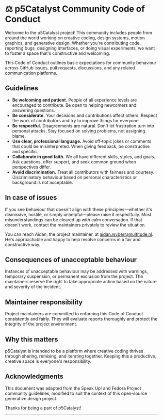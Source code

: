 # ⚖️ p5Catalyst Community Code of Conduct

Welcome to the p5Catalyst project! This community includes people from around the world working on creative coding, design systems, motion graphics, and generative design. Whether you're contributing code, reporting bugs, designing interfaces, or doing visual experiments, we want to foster a space that's constructive and welcoming.

This Code of Conduct outlines basic expectations for community behaviour across GitHub issues, pull requests, discussions, and any related communication platforms.

## Guidelines

-   **Be welcoming and patient.** People of all experience levels are encouraged to contribute. Be open to helping newcomers and answering questions.
-   **Be considerate.** Your decisions and contributions affect others. Respect the work of contributors and try to improve things for everyone.
-   **Be respectful.** Disagreements are natural. Don't let frustration turn into personal attacks. Stay focused on solving problems, not assigning blame.
-   **Use clear, professional language.** Avoid off-topic jokes or comments that could be misinterpreted. When giving feedback, be constructive and specific.
-   **Collaborate in good faith.** We all have different skills, styles, and goals. Ask questions, offer support, and seek common ground when perspectives differ.
-   **Avoid discrimination.** Treat all contributors with fairness and courtesy. Discriminatory behaviour based on personal characteristics or background is not acceptable.

## In case of issues

If you see behaviour that doesn't align with these principles—whether it's dismissive, hostile, or simply unhelpful—please raise it respectfully. Most misunderstandings can be cleared up with calm conversation. If that doesn't work, contact the maintainers privately to review the situation.

You can reach Aidan, the project maintainer, at [aidan.wyber@multitude.nl](mailto:aidan.wyber@multitude.nl). He's approachable and happy to help resolve concerns in a fair and constructive way.

## Consequences of unacceptable behaviour

Instances of unacceptable behaviour may be addressed with warnings, temporary suspension, or permanent exclusion from the project. The maintainers reserve the right to take appropriate action based on the nature and severity of the incident.

## Maintainer responsibility

Project maintainers are committed to enforcing this Code of Conduct consistently and fairly. They will evaluate reports thoroughly and protect the integrity of the project environment.

## Why this matters

p5Catalyst is intended to be a platform where creative coding thrives through sharing, remixing, and iterating together. Keeping this a productive, creative space is everyone's responsibility.

## Acknowledgments

This document was adapted from the Speak Up! and Fedora Project community guidelines, modified to suit the context of this open-source generative design project.

Thanks for being a part of p5Catalyst!

---
